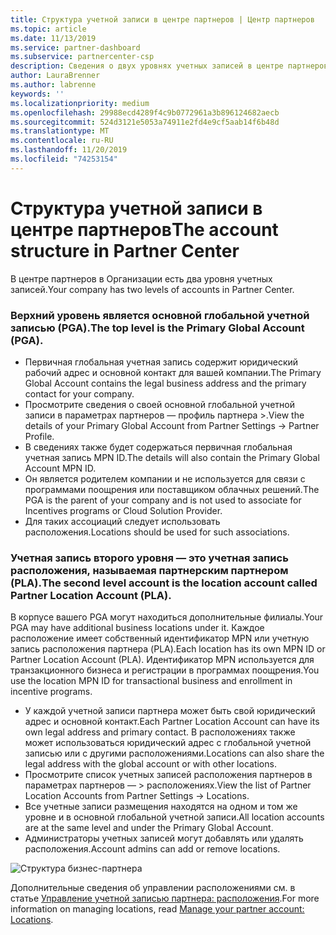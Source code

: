 ```yaml
---
title: Структура учетной записи в центре партнеров | Центр партнеров
ms.topic: article
ms.date: 11/13/2019
ms.service: partner-dashboard
ms.subservice: partnercenter-csp
description: Сведения о двух уровнях учетных записей в центре партнеров, основной глобальной учетной записи (PGA) и учетной записи расположения партнеров (PLA).
author: LauraBrenner
ms.author: labrenne
keywords: ''
ms.localizationpriority: medium
ms.openlocfilehash: 29988ecd4289f4c9b0772961a3b896124682aecb
ms.sourcegitcommit: 524d3121e5053a74911e2fd4e9cf5aab14f6b48d
ms.translationtype: MT
ms.contentlocale: ru-RU
ms.lasthandoff: 11/20/2019
ms.locfileid: "74253154"
---
```

# <a name="the-account-structure-in-partner-center"></a><span data-ttu-id="c1409-103">Структура учетной записи в центре партнеров</span><span class="sxs-lookup"><span data-stu-id="c1409-103">The account structure in Partner Center</span></span>

<span data-ttu-id="c1409-104">В центре партнеров в Организации есть два уровня учетных записей.</span><span class="sxs-lookup"><span data-stu-id="c1409-104">Your company has two levels of accounts in Partner Center.</span></span> 

### <a name="the-top-level-is-the-primary-global-account-pga"></a><span data-ttu-id="c1409-105">Верхний уровень является основной глобальной учетной записью (PGA).</span><span class="sxs-lookup"><span data-stu-id="c1409-105">The top level is the Primary Global Account (PGA).</span></span>

- <span data-ttu-id="c1409-106">Первичная глобальная учетная запись содержит юридический рабочий адрес и основной контакт для вашей компании.</span><span class="sxs-lookup"><span data-stu-id="c1409-106">The Primary Global Account contains the legal business address and the primary contact for your company.</span></span> 
- <span data-ttu-id="c1409-107">Просмотрите сведения о своей основной глобальной учетной записи в параметрах партнеров — профиль партнера >.</span><span class="sxs-lookup"><span data-stu-id="c1409-107">View the details of your Primary Global Account from Partner Settings -> Partner Profile.</span></span>
- <span data-ttu-id="c1409-108">В сведениях также будет содержаться первичная глобальная учетная запись MPN ID.</span><span class="sxs-lookup"><span data-stu-id="c1409-108">The details will also contain the Primary Global Account MPN ID.</span></span> 
- <span data-ttu-id="c1409-109">Он является родителем компании и не используется для связи с программами поощрения или поставщиком облачных решений.</span><span class="sxs-lookup"><span data-stu-id="c1409-109">The PGA is the parent of your company and is not used to associate for Incentives programs or Cloud Solution Provider.</span></span> 
- <span data-ttu-id="c1409-110">Для таких ассоциаций следует использовать расположения.</span><span class="sxs-lookup"><span data-stu-id="c1409-110">Locations should be used for such associations.</span></span>

### <a name="the-second-level-account-is-the-location-account-called-partner-location-account-pla"></a><span data-ttu-id="c1409-111">Учетная запись второго уровня — это учетная запись расположения, называемая партнерским партнером (PLA).</span><span class="sxs-lookup"><span data-stu-id="c1409-111">The second level account is the location account called Partner Location Account (PLA).</span></span>

<span data-ttu-id="c1409-112">В корпусе вашего PGA могут находиться дополнительные филиалы.</span><span class="sxs-lookup"><span data-stu-id="c1409-112">Your PGA may have additional business locations under it.</span></span> <span data-ttu-id="c1409-113">Каждое расположение имеет собственный идентификатор MPN или учетную запись расположения партнера (PLA).</span><span class="sxs-lookup"><span data-stu-id="c1409-113">Each location has its own MPN ID or Partner Location Account (PLA).</span></span> <span data-ttu-id="c1409-114">Идентификатор MPN используется для транзакционного бизнеса и регистрации в программах поощрения.</span><span class="sxs-lookup"><span data-stu-id="c1409-114">You use the location MPN ID for transactional business and enrollment in incentive programs.</span></span>

- <span data-ttu-id="c1409-115">У каждой учетной записи партнера может быть свой юридический адрес и основной контакт.</span><span class="sxs-lookup"><span data-stu-id="c1409-115">Each Partner Location Account can have its own legal address and primary contact.</span></span> <span data-ttu-id="c1409-116">В расположениях также может использоваться юридический адрес с глобальной учетной записью или с другими расположениями.</span><span class="sxs-lookup"><span data-stu-id="c1409-116">Locations can also share the legal address with the global account or with other locations.</span></span>
- <span data-ttu-id="c1409-117">Просмотрите список учетных записей расположения партнеров в параметрах партнеров — > расположениях.</span><span class="sxs-lookup"><span data-stu-id="c1409-117">View the list of Partner Location Accounts from Partner Settings -> Locations.</span></span>
- <span data-ttu-id="c1409-118">Все учетные записи размещения находятся на одном и том же уровне и в основной глобальной учетной записи.</span><span class="sxs-lookup"><span data-stu-id="c1409-118">All location accounts are at the same level and under the Primary Global Account.</span></span>
- <span data-ttu-id="c1409-119">Администраторы учетных записей могут добавлять или удалять расположения.</span><span class="sxs-lookup"><span data-stu-id="c1409-119">Account admins can add or remove locations.</span></span>

![Структура бизнес-партнера](images/accountstructure.png)

<span data-ttu-id="c1409-121">Дополнительные сведения об управлении расположениями см. в статье [Управление учетной записью партнера: расположения](manage-locations.md).</span><span class="sxs-lookup"><span data-stu-id="c1409-121">For more information on managing locations, read [Manage your partner account: Locations](manage-locations.md).</span></span> 




















